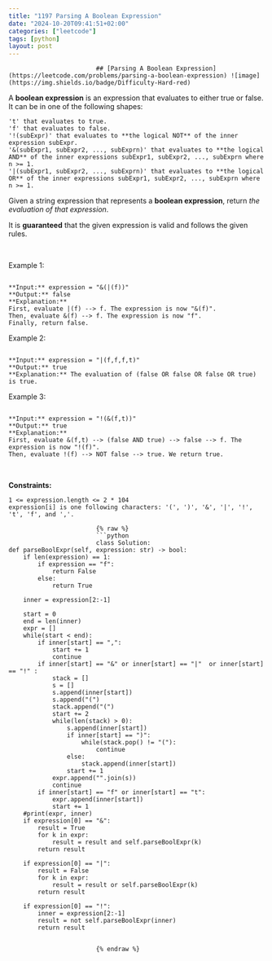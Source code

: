 ```yaml
---
title: "1197 Parsing A Boolean Expression"
date: "2024-10-20T09:41:51+02:00"
categories: ["leetcode"]
tags: [python]
layout: post
---
```



                            ## [Parsing A Boolean Expression](https://leetcode.com/problems/parsing-a-boolean-expression) ![image](https://img.shields.io/badge/Difficulty-Hard-red)

A **boolean expression** is an expression that evaluates to either true or false. It can be in one of the following shapes:

	't' that evaluates to true.
	'f' that evaluates to false.
	'!(subExpr)' that evaluates to **the logical NOT** of the inner expression subExpr.
	'&(subExpr1, subExpr2, ..., subExprn)' that evaluates to **the logical AND** of the inner expressions subExpr1, subExpr2, ..., subExprn where n >= 1.
	'|(subExpr1, subExpr2, ..., subExprn)' that evaluates to **the logical OR** of the inner expressions subExpr1, subExpr2, ..., subExprn where n >= 1.

Given a string expression that represents a **boolean expression**, return *the evaluation of that expression*.

It is **guaranteed** that the given expression is valid and follows the given rules.

 

Example 1:

```

**Input:** expression = "&(|(f))"
**Output:** false
**Explanation:** 
First, evaluate |(f) --> f. The expression is now "&(f)".
Then, evaluate &(f) --> f. The expression is now "f".
Finally, return false.

```

Example 2:

```

**Input:** expression = "|(f,f,f,t)"
**Output:** true
**Explanation:** The evaluation of (false OR false OR false OR true) is true.

```

Example 3:

```

**Input:** expression = "!(&(f,t))"
**Output:** true
**Explanation:** 
First, evaluate &(f,t) --> (false AND true) --> false --> f. The expression is now "!(f)".
Then, evaluate !(f) --> NOT false --> true. We return true.

```

 

**Constraints:**

	1 <= expression.length <= 2 * 104
	expression[i] is one following characters: '(', ')', '&', '|', '!', 't', 'f', and ','.

                            {% raw %}
                            ```python
                            class Solution:
    def parseBoolExpr(self, expression: str) -> bool:
        if len(expression) == 1:
            if expression == "f":
                return False
            else:
                return True

        inner = expression[2:-1]

        start = 0 
        end = len(inner) 
        expr = []
        while(start < end):
            if inner[start] == ",":
                start += 1
                continue
            if inner[start] == "&" or inner[start] == "|"  or inner[start] == "!" :
                stack = []
                s = []
                s.append(inner[start])
                s.append("(")
                stack.append("(")
                start += 2
                while(len(stack) > 0):
                    s.append(inner[start])
                    if inner[start] == ")":
                        while(stack.pop() != "("):
                            continue
                    else:
                        stack.append(inner[start])
                    start += 1
                expr.append("".join(s))
                continue
            if inner[start] == "f" or inner[start] == "t":
                expr.append(inner[start])
                start += 1
        #print(expr, inner)
        if expression[0] == "&":
            result = True
            for k in expr:
                result = result and self.parseBoolExpr(k)
            return result

        if expression[0] == "|":
            result = False
            for k in expr:
                result = result or self.parseBoolExpr(k)
            return result

        if expression[0] == "!":
            inner = expression[2:-1]
            result = not self.parseBoolExpr(inner)
            return result

        
                            {% endraw %}
                            